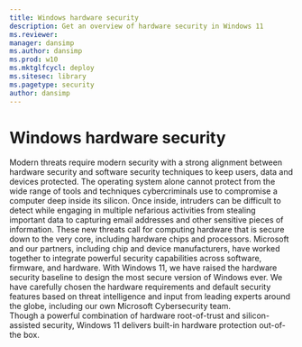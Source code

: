 ```yaml
---
title: Windows hardware security
description: Get an overview of hardware security in Windows 11
ms.reviewer: 
manager: dansimp
ms.author: dansimp
ms.prod: w10
ms.mktglfcycl: deploy
ms.sitesec: library
ms.pagetype: security
author: dansimp
---
```


# Windows hardware security

Modern threats require modern security with a strong alignment between hardware security and software security techniques to keep users, data and devices protected. The operating system alone cannot protect from the wide range of tools and techniques cybercriminals use to compromise a computer deep inside its silicon. Once inside, intruders can be difficult to detect while engaging in multiple nefarious activities from stealing important data to capturing email addresses and other sensitive pieces of information.
These new threats call for computing hardware that is secure down to the very core, including hardware chips and processors. Microsoft and our partners, including chip and device manufacturers, have worked together to integrate powerful security capabilities across software, firmware, and hardware. 
With Windows 11, we have raised the hardware security baseline to design the most secure version of Windows ever. We have carefully chosen the hardware requirements and default security features based on threat intelligence and input from leading experts around the globe, including our own Microsoft Cybersecurity team.  
Though a powerful combination of hardware root-of-trust and silicon-assisted security, Windows 11 delivers built-in hardware protection out-of-the box.  
